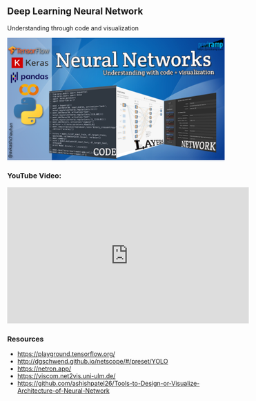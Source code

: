 ## Deep Learning Neural Network ##
Understanding through code and visualization

![](https://github.com/prodramp/python-projects/blob/main/images/main-yt-sm.png?raw=true)

### YouTube Video: ###
<iframe width="560" height="315" src="https://www.youtube.com/embed/0mVZhEv9Xo0" title="YouTube video player" frameborder="0" allow="accelerometer; autoplay; clipboard-write; encrypted-media; gyroscope; picture-in-picture" allowfullscreen></iframe>

### Resources ##
- https://playground.tensorflow.org/
- http://dgschwend.github.io/netscope/#/preset/YOLO
- https://netron.app/
- https://viscom.net2vis.uni-ulm.de/
- https://github.com/ashishpatel26/Tools-to-Design-or-Visualize-Architecture-of-Neural-Network
